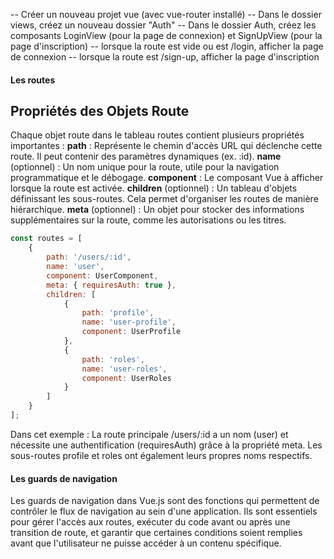 -- Créer un nouveau projet vue (avec vue-router installé)
-- Dans le dossier views, créez un nouveau dossier "Auth"
-- Dans le dossier Auth, créez les composants LoginView (pour la page de connexion) et SignUpView (pour la page d'inscription)
-- lorsque la route est vide ou est /login, afficher la page de connexion
-- lorsque la route est /sign-up, afficher la page d'inscription


#### Les routes
## Propriétés des Objets Route
Chaque objet route dans le tableau routes contient plusieurs propriétés importantes :
**path** : Représente le chemin d'accès URL qui déclenche cette route. Il peut contenir des paramètres dynamiques (ex. :id).
**name** (optionnel) : Un nom unique pour la route, utile pour la navigation programmatique et le débogage.
**component** : Le composant Vue à afficher lorsque la route est activée.
**children** (optionnel) : Un tableau d'objets définissant les sous-routes. Cela permet d'organiser les routes de manière hiérarchique.
**meta** (optionnel) : Un objet pour stocker des informations supplémentaires sur la route, comme les autorisations ou les titres.

```js
const routes = [
    {
        path: '/users/:id',
        name: 'user',
        component: UserComponent,
        meta: { requiresAuth: true },
        children: [
            {
                path: 'profile',
                name: 'user-profile',
                component: UserProfile
            },
            {
                path: 'roles',
                name: 'user-roles',
                component: UserRoles
            }
        ]
    }
];
```
Dans cet exemple :
La route principale /users/:id a un nom (user) et nécessite une authentification (requiresAuth) grâce à la propriété meta.
Les sous-routes profile et roles ont également leurs propres noms respectifs.

#### Les guards de navigation

Les guards de navigation dans Vue.js sont des fonctions qui permettent de contrôler le flux de navigation au sein d'une application. Ils sont essentiels pour gérer l'accès aux routes, exécuter du code avant ou après une transition de route, et garantir que certaines conditions soient remplies avant que l'utilisateur ne puisse accéder à un contenu spécifique.